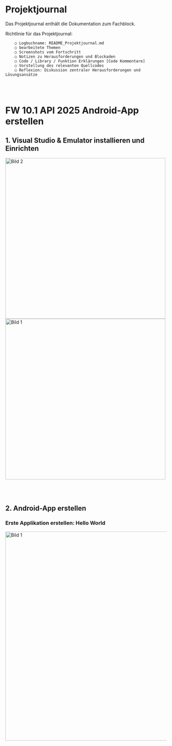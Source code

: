 # Projektjournal
Das Projektjournal enthält die Dokumentation zum Fachblock.

Richtlinie für das Projektjournal:

		○ Logbuchname: README_Projektjournal.md
		○ bearbeitete Themen 
		○ Screenshots vom Fortschritt 
		○ Notizen zu Herausforderungen und Blockaden
		○ Code / Library / Funktion Erklärungen [Code Kommentare]
		○ Vorstellung des relevanten Quellcodes
		○ Reflexion: Diskussion zentraler Herausforderungen und Lösungsansätze


\
<br/>

# FW 10.1 API 2025 Android-App erstellen

## 1. Visual Studio & Emulator installieren und Einrichten<br/>

<p align="left">
  <img src="https://github.com/user-attachments/assets/ef6115fa-8b8c-4983-8e0b-aec291dd551f" alt="Bild 2" width="500"/>
  <img src="https://github.com/user-attachments/assets/89d5fd13-c6db-4312-beb9-c5706390c5c1" alt="Bild 1" width="500"/>
  </p><br/><br/>




## 2. Android-App erstellen<br/>
### Erste Applikation erstellen: Hello World


 <img src="https://github.com/user-attachments/assets/36651b75-e03d-4522-99f6-ddd191c5791a" alt="Bild 1" height="650"/>


